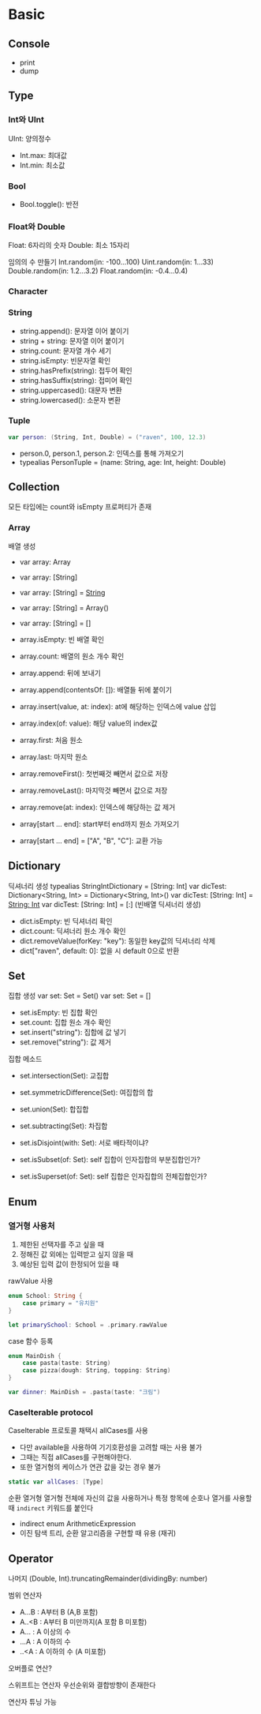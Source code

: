 # Basic

## Console
- print
- dump

## Type

### Int와 UInt

UInt: 양의정수

- Int.max: 최대값
- Int.min: 최소값

### Bool

- Bool.toggle(): 반전

### Float와 Double

Float: 6자리의 숫자
Double: 최소 15자리

임의의 수 만들기
Int.random(in: -100...100)
Uint.random(in: 1...33)
Double.random(in: 1.2...3.2)
Float.random(in: -0.4...0.4)

### Character

### String

- string.append(): 문자열 이어 붙이기
- string + string: 문자열 이어 붙이기
- string.count: 문자열 개수 세기
- string.isEmpty: 빈문자열 확인
- string.hasPrefix(string): 접두어 확인
- string.hasSuffix(string): 접미어 확인
- string.uppercased(): 대문자 변환
- string.lowercased(): 소문자 변환

### Tuple

```swift
var person: (String, Int, Double) = ("raven", 100, 12.3)
```

- person.0, person.1, person.2: 인덱스를 통해 가져오기
- typealias PersonTuple = (name: String, age: Int, height: Double)

## Collection
모든 타입에는 count와 isEmpty 프로퍼티가 존재 

### Array

배열 생성
- var array: Array<String>
- var array: [String]
- var array: [String] = [String]()
- var array: [String] = Array<String>()
- var array: [String] = []

- array.isEmpty: 빈 배열 확인
- array.count: 배열의 원소 개수 확인
- array.append: 뒤에 보내기
- array.append(contentsOf: []): 배열들 뒤에 붙이기
- array.insert(value, at: index): at에 해당하는 인덱스에 value 삽입
- array.index(of: value): 해당 value의 index값
- array.first: 처음 원소
- array.last: 마지막 원소
- array.removeFirst(): 첫번째것 빼면서 값으로 저장
- array.removeLast(): 마지막것 빼면서 값으로 저장
- array.remove(at: index): 인덱스에 해당하는 값 제거
- array[start ... end]: start부터 end까지 원소 가져오기
- array[start ... end] = ["A", "B", "C"]: 교환 가능

## Dictionary

딕셔너리 생성
typealias StringIntDictionary = [String: Int]
var dicTest: Dictionary<String, Int> = Dictionary<String, Int>()
var dicTest: [String: Int] = [String: Int]()
var dicTest: [String: Int] = [:] (빈배열 딕셔너리 생성)

- dict.isEmpty: 빈 딕셔너리 확인
- dict.count: 딕셔너리 원소 개수 확인
- dict.removeValue(forKey: "key"): 동일한 key값의 딕셔너리 삭제
- dict["raven", default: 0]: 없을 시 default 0으로 반환

## Set

집합 생성
var set: Set<String> = Set<String>()
var set: Set<String> = []

- set.isEmpty: 빈 집합 확인
- set.count: 집합 원소 개수 확인
- set.insert("string"): 집합에 값 넣기
- set.remove("string"): 값 제거

집합 메소드
- set.intersection(Set): 교집합
- set.symmetricDifference(Set): 여집합의 합
- set.union(Set): 합집합
- set.subtracting(Set): 차집합

- set.isDisjoint(with: Set): 서로 배타적이냐?
- set.isSubset(of: Set): self 집합이 인자집합의 부분집합인가?
- set.isSuperset(of: Set): self 집합은 인자집합의 전체집합인가?

## Enum

### 열거형 사용처

1. 제한된 선택자를 주고 싶을 때
2. 정해진 값 외에는 입력받고 싶지 않을 때
3. 예상된 입력 값이 한정되어 있을 때

rawValue 사용
```swift
enum School: String {
    case primary = "유치원"
}

let primarySchool: School = .primary.rawValue
```

case 함수 등록
```swift
enum MainDish {
    case pasta(taste: String)
    case pizza(dough: String, topping: String)
}

var dinner: MainDish = .pasta(taste: "크림")
```

### CaseIterable protocol

CaseIterable 프로토콜 채택시 allCases를 사용
- 다만 available을 사용하여 기기호환성을 고려할 때는 사용 불가
- 그때는 직접 allCases를 구현해야한다.
- 또한 열거형의 케이스가 연관 값을 갖는 경우 불가
```swift
static var allCases: [Type]
```

순환 열거형
열거형 전체에 자신의 값을 사용하거나
특정 항목에 순호나 열거를 사용할 때 `indirect` 키워드를 붙인다

- indirect enum ArithmeticExpression
- 이진 탐색 트리, 순환 알고리즘을 구현할 때 유용 (재귀)


## Operator

나머지
(Double, Int).truncatingRemainder(dividingBy: number)

범위 연산자

- A...B : A부터 B (A,B 포함)
- A..<B : A부터 B 미만까지(A 포함 B 미포함)
- A... : A 이상의 수
- ...A : A 이하의 수
- ..<A : A 이하의 수 (A 미포함)

오버플로 연산?

스위프트는 연산자 우선순위와 결합방향이 존재한다

연산자 튜닝 가능
